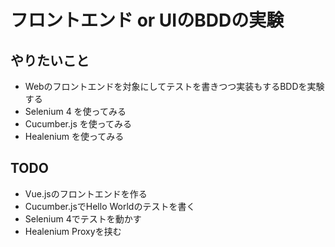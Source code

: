 # フロントエンド or UIのBDDの実験

## やりたいこと

- Webのフロントエンドを対象にしてテストを書きつつ実装もするBDDを実験する
- Selenium 4 を使ってみる
- Cucumber.js を使ってみる
- Healenium を使ってみる

## TODO
- Vue.jsのフロントエンドを作る
- Cucumber.jsでHello Worldのテストを書く
- Selenium 4でテストを動かす
- Healenium Proxyを挟む